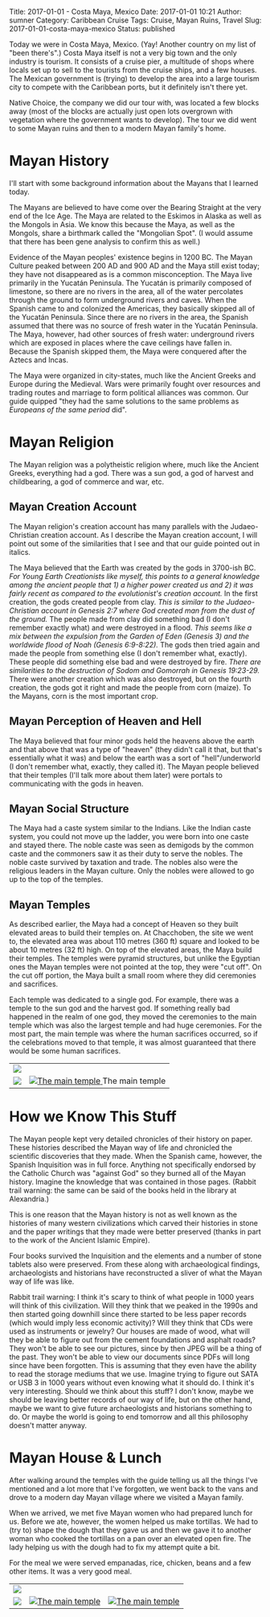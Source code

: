 Title: 2017-01-01 - Costa Maya, Mexico
Date: 2017-01-01 10:21
Author: sumner
Category: Caribbean Cruise
Tags: Cruise, Mayan Ruins, Travel
Slug: 2017-01-01-costa-maya-mexico
Status: published

Today we were in Costa Maya, Mexico. (Yay! Another country on my list of "been
there's".) Costa Maya itself is not a very big town and the only industry is
tourism. It consists of a cruise pier, a multitude of shops where locals set up
to sell to the tourists from the cruise ships, and a few houses. The Mexican
government is (trying) to develop the area into a large tourism city to compete
with the Caribbean ports, but it definitely isn't there yet.

Native Choice, the company we did our tour with, was located a few blocks away
(most of the blocks are actually just open lots overgrown with vegetation where
the government wants to develop). The tour we did went to some Mayan ruins and
then to a modern Mayan family's home.

# Mayan History

I'll start with some background information about the Mayans that I learned
today.

The Mayans are believed to have come over the Bearing Straight at the very end
of the Ice Age. The Maya are related to the Eskimos in Alaska as well as the
Mongols in Asia. We know this because the Maya, as well as the Mongols, share a
birthmark called the "Mongolian Spot". (I would assume that there has been gene
analysis to confirm this as well.)

Evidence of the Mayan peoples' existence begins in 1200 BC. The Mayan Culture
peaked between 200 AD and 900 AD and the Maya still exist today; they have not
disappeared as is a common misconception. The Maya live primarily in the Yucatán
Peninsula. The Yucatán is primarily composed of limestone, so there are no
rivers in the area, all of the water percolates through the ground to form
underground rivers and caves. When the Spanish came to and colonized the
Americas, they basically skipped all of the Yucatán Peninsula. Since there are
no rivers in the area, the Spanish assumed that there was no source of fresh
water in the Yucatán Peninsula. The Maya, however, had other sources of fresh
water: underground rivers which are exposed in places where the cave ceilings
have fallen in. Because the Spanish skipped them, the Maya were conquered after
the Aztecs and Incas.

The Maya were organized in city-states, much like the Ancient Greeks and Europe
during the Medieval. Wars were primarily fought over resources and trading
routes and marriage to form political alliances was common.  Our guide quipped
"they had the same solutions to the same problems as *Europeans of the same
period* did".

# Mayan Religion

The Mayan religion was a polytheistic religion where, much like the Ancient
Greeks, everything had a god. There was a sun god, a god of harvest and
childbearing, a god of commerce and war, etc.

## Mayan Creation Account

The Mayan religion's creation account has many parallels with the
Judaeo-Christian creation account. As I describe the Mayan creation account, I
will point out some of the similarities that I see and that our guide pointed
out in italics.

The Maya believed that the Earth was created by the gods in 3700-ish BC.  *For
Young Earth Creationists like myself, this points to a general knowledge among
the ancient people that 1) a higher power created us and 2) it was fairly recent
as compared to the evolutionist's creation account.* In the first creation, the
gods created people from clay.  *This is similar to the Judaeo-Christian account
in Genesis 2:7 where God created man from the dust of the ground.* The people
made from clay did something bad (I don't remember exactly what) and were
destroyed in a flood. *This seems like a mix between the expulsion from the
Garden of Eden (Genesis 3) and the worldwide flood of Noah (Genesis 6:9-8:22).*
The gods then tried again and made the people from something else (I don't
remember what, exactly). These people did something else bad and were destroyed
by fire. *There are similarities to the destruction of Sodom and Gomorrah in
Genesis 19:23-29.* There were another creation which was also destroyed, but on
the fourth creation, the gods got it right and made the people from corn
(maize). To the Mayans, corn is the most important crop.

## Mayan Perception of Heaven and Hell

The Maya believed that four minor gods held the heavens above the earth and that
above that was a type of "heaven" (they didn't call it that, but that's
essentially what it was) and below the earth was a sort of "hell"/underworld (I
don't remember what, exactly, they called it). The Mayan people believed that
their temples (I'll talk more about them later) were portals to communicating
with the gods in heaven.

## Mayan Social Structure

The Maya had a caste system similar to the Indians. Like the Indian caste
system, you could not move up the ladder, you were born into one caste and
stayed there. The noble caste was seen as demigods by the common caste and the
commoners saw it as their duty to serve the nobles.  The noble caste survived by
taxation and trade. The nobles also were the religious leaders in the Mayan
culture. Only the nobles were allowed to go up to the top of the temples.

## Mayan Temples

As described earlier, the Maya had a concept of Heaven so they built elevated
areas to build their temples on. At Chacchoben, the site we went to, the
elevated area was about 110 metres (360 ft) square and looked to be about 10
metres (32 ft) high. On top of the elevated areas, the Maya build their temples.
The temples were pyramid structures, but unlike the Egyptian ones the Mayan
temples were not pointed at the top, they were "cut off". On the cut off
portion, the Maya built a small room where they did ceremonies and sacrifices.

Each temple was dedicated to a single god. For example, there was a temple to
the sun god and the harvest god. If something really bad happened in the realm
of one god, they moved the ceremonies to the main temple which was also the
largest temple and had huge ceremonies. For the most part, the main temple was
where the human sacrifices occurred, so if the celebrations moved to that
temple, it was almost guaranteed that there would be some human sacrifices.

<table class="gallery">
  <tr>
    <td colspan="2">
      <a href="images/carribean-cruise/costa-maya1.jpg" target="_blank">
        <img src="images/carribean-cruise/costa-maya1.jpg" />
      </a>
    </td>
  </tr>

  <tr>
    <td>
      <a href="images/carribean-cruise/costa-maya2.jpg" target="_blank">
        <img src="images/carribean-cruise/costa-maya2.jpg" />
      </a>
    </td>
    <td>
      <a href="images/carribean-cruise/costa-maya3.jpg" target="_blank">
        <img src="images/carribean-cruise/costa-maya3.jpg" alt="The main temple" />
      </a>
      The main temple
    </td>
  </tr>
</table>

# How we Know This Stuff

The Mayan people kept very detailed chronicles of their history on paper. These
histories described the Mayan way of life and chronicled the scientific
discoveries that they made. When the Spanish came, however, the Spanish
Inquisition was in full force. Anything not specifically endorsed by the
Catholic Church was "against God" so they burned all of the Mayan history.
Imagine the knowledge that was contained in those pages. (Rabbit trail warning:
the same can be said of the books held in the library at Alexandria.)

This is one reason that the Mayan history is not as well known as the histories
of many western civilizations which carved their histories in stone and the
paper writings that they made were better preserved (thanks in part to the work
of the Ancient Islamic Empire).

Four books survived the Inquisition and the elements and a number of stone
tablets also were preserved. From these along with archaeological findings,
archaeologists and historians have reconstructed a sliver of what the Mayan way
of life was like.

Rabbit trail warning: I think it's scary to think of what people in 1000 years
will think of this civilization. Will they think that we peaked in the 1990s and
then started going downhill since there started to be less paper records (which
would imply less economic activity)? Will they think that CDs were used as
instruments or jewelry? Our houses are made of wood, what will they be able to
figure out from the cement foundations and asphalt roads? They won't be able to
see our pictures, since by then JPEG will be a thing of the past. They won't be
able to view our documents since PDFs will long since have been forgotten. This
is assuming that they even have the ability to read the storage mediums that we
use. Imagine trying to figure out SATA or USB 3 in 1000 years without even
knowing what it should do. I think it's very interesting.  Should we think about
this stuff? I don't know, maybe we should be leaving better records of our way
of life, but on the other hand, maybe we want to give future archaeologists and
historians something to do. Or maybe the world is going to end tomorrow and all
this philosophy doesn't matter anyway.

# Mayan House & Lunch

After walking around the temples with the guide telling us all the things I've
mentioned and a lot more that I've forgotten, we went back to the vans and drove
to a modern day Mayan village where we visited a Mayan family.

When we arrived, we met five Mayan women who had prepared lunch for us.  Before
we ate, however, the women helped us make tortillas. We had to (try to) shape
the dough that they gave us and then we gave it to another woman who cooked the
tortillas on a pan over an elevated open fire. The lady helping us with the
dough had to fix my attempt quite a bit.

For the meal we were served empanadas, rice, chicken, beans and a few other
items. It was a very good meal.

<table class="gallery">
  <tr>
    <td colspan="3">
      <a href="images/carribean-cruise/costa-maya4.jpg" target="_blank">
        <img src="images/carribean-cruise/costa-maya4.jpg" />
      </a>
    </td>
  </tr>

  <tr>
    <td>
      <a href="images/carribean-cruise/costa-maya5.jpg" target="_blank">
        <img src="images/carribean-cruise/costa-maya5.jpg" />
      </a>
    </td>
    <td>
      <a href="images/carribean-cruise/costa-maya6.jpg" target="_blank">
        <img src="images/carribean-cruise/costa-maya6.jpg" alt="The main temple" />
      </a>
    </td>
    <td>
      <a href="images/carribean-cruise/costa-maya7.jpg" target="_blank">
        <img src="images/carribean-cruise/costa-maya7.jpg" alt="The main temple" />
      </a>
    </td>
  </tr>
</table>

